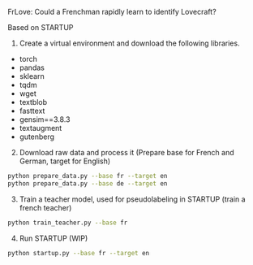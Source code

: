 FrLove: Could a Frenchman rapidly learn to identify Lovecraft?

Based on STARTUP

1. Create a virtual environment and download the following libraries.

- torch
- pandas
- sklearn
- tqdm
- wget
- textblob
- fasttext
- gensim==3.8.3
- textaugment
- gutenberg

2. Download raw data and process it (Prepare base for French and German, target for English)

```sh
python prepare_data.py --base fr --target en
python prepare_data.py --base de --target en
```

3. Train a teacher model, used for pseudolabeling in STARTUP (train a french teacher)

```sh
python train_teacher.py --base fr
```

4. Run STARTUP (WIP)

```sh
python startup.py --base fr --target en
```
